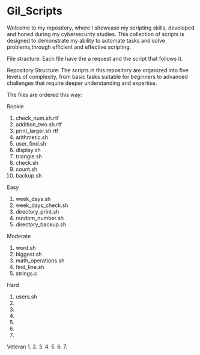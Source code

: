 # Gil_Scripts

Welcome to my repository, where I showcase my scripting skills, developed and honed during my cybersecurity studies. This collection of scripts is designed to demonstrate my ability to automate tasks and solve problems,through efficient and effective scripting.

File stracture: Each file have the a request and the script that follows it.

Repository Structure: The scripts in this repository are organized into five levels of complexity, from basic tasks suitable for beginners to advanced challenges that require deeper understanding and expertise. 

The files are ordered this way:

Rookie
1. check_num.sh.rtf
2. addition_two.sh.rtf
3. print_larger.sh.rtf
4. arithmetic.sh
5. user_find.sh
6. display.sh
7. triangle.sh
8. check.sh
9. count.sh
10. backup.sh

Easy
1. week_days.sh
2. week_days_check.sh
3. directory_print.sh
4. random_number.sh
5. directory_backup.sh

Moderate
1. word.sh
2. biggest.sh
3. math_operations.sh
4. find_line.sh
5. strings.c

Hard
1. users.sh
2.
3.
4.
5.
6.
7.

Veteran
1.
2.
3.
4.
5.
6.
7.


